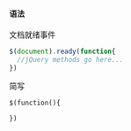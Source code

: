 #### 语法

文档就绪事件

```javascript
$(document).ready(function{
  //jQuery methods go here...
})
```

简写

```
$(function(){
  
})
```